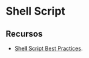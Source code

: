 # Shell Script

## Recursos

- [Shell Script Best Practices](https://sharats.me/posts/shell-script-best-practices/).
